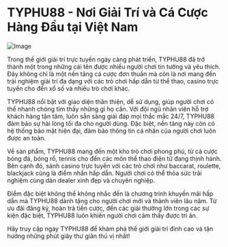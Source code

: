 # TYPHU88 - Nơi Giải Trí và Cá Cược Hàng Đầu tại Việt Nam

![Image](https://github.com/user-attachments/assets/bd51ea9f-0666-407b-a7a7-98ead6de688c)

Trong thế giới giải trí trực tuyến ngày càng phát triển, TYPHU88 đã trở thành một trong những cái tên được nhiều người chơi tin tưởng và yêu thích. Đây không chỉ là một nền tảng cá cược đơn thuần mà còn là nơi mang đến trải nghiệm giải trí đa dạng với các trò chơi hấp dẫn từ thể thao, casino trực tuyến cho đến xổ số và nhiều trò chơi khác.

TYPHU88 nổi bật với giao diện thân thiện, dễ sử dụng, giúp người chơi có thể nhanh chóng tìm thấy những gì họ cần. Với đội ngũ nhân viên hỗ trợ khách hàng tận tâm, luôn sẵn sàng giải đáp mọi thắc mắc 24/7, TYPHU88 đảm bảo sự hài lòng tối đa cho người dùng. Đặc biệt, nền tảng này còn có hệ thống bảo mật hiện đại, đảm bảo thông tin cá nhân của người chơi luôn được an toàn.

Về sản phẩm, TYPHU88 mang đến một kho trò chơi phong phú, từ cá cược bóng đá, bóng rổ, tennis cho đến các môn thể thao điện tử đang thịnh hành. Bên cạnh đó, sảnh casino trực tuyến với các trò chơi như baccarat, roulette, blackjack cũng là điểm nhấn hấp dẫn. Người chơi có thể thỏa sức trải nghiệm cùng dàn dealer xinh đẹp và chuyên nghiệp.

Điểm đặc biệt không thể không nhắc đến là chương trình khuyến mãi hấp dẫn mà TYPHU88 dành tặng cho người chơi mới và thành viên lâu năm. Từ ưu đãi đăng ký, hoàn trả tiền cược, đến các giải thưởng lớn trong các sự kiện đặc biệt, TYPHU88 luôn khiến người chơi cảm thấy được tri ân.

Hãy truy cập ngay TYPHU88 để khám phá thế giới giải trí đỉnh cao và tận hưởng những phút giây thư giãn thú vị nhất!